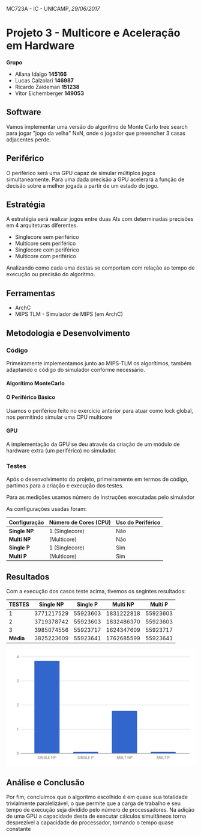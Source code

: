 MC723A - IC - UNICAMP, *29/06/2017*

# Projeto 3 - Multicore e Aceleração em Hardware

**Grupo**
* Allana Idalgo **145166**
* Lucas Calzolari **146987**
* Ricardo Zaideman **151238**
* Vítor Eichemberger **149053**

## Software

Vamos implementar uma versão do algoritmo de Monte Carlo tree search para jogar "jogo da velha" NxN, onde o jogador que preeencher 3 casas adjacentes perde.

## Periférico

O periférico será uma GPU capaz de simular múltiplos jogos simultaneamente. Para uma dada precisão a GPU acelerará a função de decisão sobre a melhor jogada a partir de um estado do jogo.

## Estratégia

A estratégia será realizar jogos entre duas AIs com determinadas precisões em 4 arquiteturas diferentes.  

* Singlecore sem periférico
* Multicore sem periférico
* Singlecore com periférico
* Multicore com periférico  

Analizando como cada uma destas se comportam com relação ao tempo de execução ou precisão do algoritmo.

## Ferramentas
* ArchC
* MIPS TLM - Simulador de MIPS (em ArchC)

## Metodologia e Desenvolvimento

### Código

Primeiramente implementamos junto ao MIPS-TLM os algorítimos, também adaptando o código do simulador conforme necessário.

#### Algorítimo MonteCarlo

#### O Periférico Básico

Usamos o periférico feito no exercício anterior para atuar como lock global, nos permitindo simular uma CPU multicore

#### GPU

A implementação da GPU se deu através da criação de um módulo de hardware extra (um periférico) no simulador.

### Testes

Após o desenvolvimento do projeto, primeiramente em termos de código, partimos para a criação e execução dos testes.

Para as medições usamos número de instruções executadas pelo simulador

As configurações usadas foram:

| Configuração | Número de Cores (CPU) | Uso do Periférico |
|--------------|-----------------------|-------------------|
| **Single NP**| 1 (Singlecore)        | Não               |
| **Multi NP** |   (Multicore)         | Não               |
| **Single P** | 1 (Singlecore)        | Sim               |
| **Multi P**  |   (Multicore)         | Sim               |

## Resultados

Com a execução dos casos teste acima, tivemos os segintes resultados:

|    TESTES    | **Single NP** | **Single P** | **Multi NP** | **Multi P** |
|--------------|---------------|--------------|--------------|-------------|
| 1            | 3771217529    | 55923603     | 1831222818   | 55923603    |
| 2            | 3719378742    | 55923603     | 1832486370   | 55923603    |
| 3            | 3985074556    | 55923717     | 1624347609   | 55923717    |
| **Média**    | 3825223609    | 55923641     | 1762685599   | 55923641    |

![Grafico](./chart.png)

## Análise e Conclusão

Por fim, concluímos que o algorítmo escolhido é em quase sua totalidade trivialmente
paralelizável, o que permite que a carga de trabalho e seu tempo de execução seja dividido
pelo número de processadores.
Na adição de uma GPU a capacidade desta de executar cálculos simultâneos torna desprezível
a capacidade do processador, tornando o tempo quase constante
